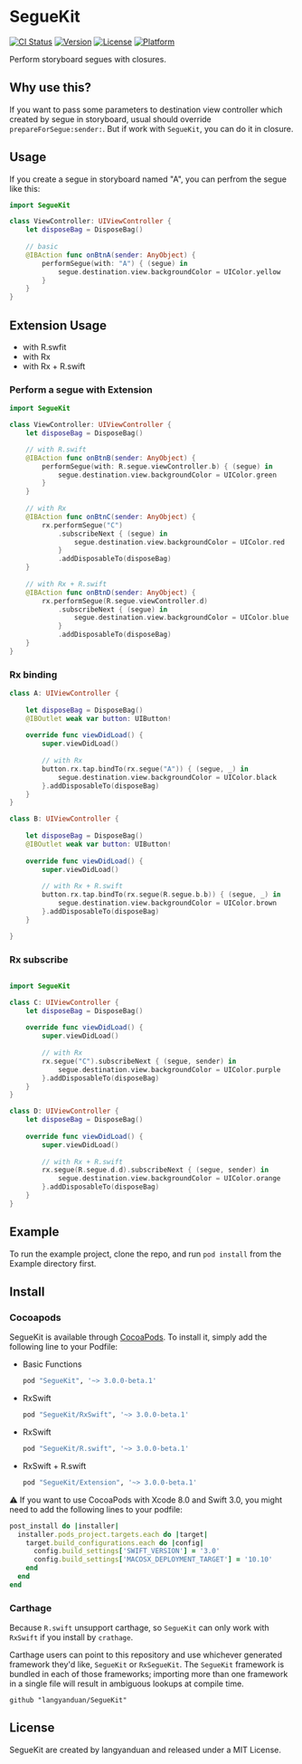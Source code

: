 # SegueKit

[![CI Status](http://img.shields.io/travis/langyanduan/SegueKit.svg?style=flat)](https://travis-ci.org/langyanduan/SegueKit)
[![Version](https://img.shields.io/cocoapods/v/SegueKit.svg?style=flat)](http://cocoapods.org/pods/SegueKit)
[![License](https://img.shields.io/cocoapods/l/SegueKit.svg?style=flat)](http://cocoapods.org/pods/SegueKit)
[![Platform](https://img.shields.io/cocoapods/p/SegueKit.svg?style=flat)](http://cocoapods.org/pods/SegueKit)

Perform storyboard segues with closures.

## Why use this?

If you want to pass some parameters to destination view controller which created by segue in storyboard, usual should override `prepareForSegue:sender:`. But if work with `SegueKit`, you can do it in closure.

## Usage

If you create a segue in storyboard named "A", you can perfrom the segue like this: 

```swift
import SegueKit

class ViewController: UIViewController {
    let disposeBag = DisposeBag()
    
    // basic
    @IBAction func onBtnA(sender: AnyObject) {
        performSegue(with: "A") { (segue) in
            segue.destination.view.backgroundColor = UIColor.yellow
        }
    }
}
```

## Extension Usage

* with R.swfit
* with Rx
* with Rx + R.swift

### Perform a segue with Extension

```swift
import SegueKit

class ViewController: UIViewController {
    let disposeBag = DisposeBag()

    // with R.swift
    @IBAction func onBtnB(sender: AnyObject) {
        performSegue(with: R.segue.viewController.b) { (segue) in
            segue.destination.view.backgroundColor = UIColor.green
        }
    }
    
    // with Rx
    @IBAction func onBtnC(sender: AnyObject) {
        rx.performSegue("C")
            .subscribeNext { (segue) in
                segue.destination.view.backgroundColor = UIColor.red
            }
            .addDisposableTo(disposeBag)
    }
    
    // with Rx + R.swift
    @IBAction func onBtnD(sender: AnyObject) {
        rx.performSegue(R.segue.viewController.d)
            .subscribeNext { (segue) in
                segue.destination.view.backgroundColor = UIColor.blue
            }
            .addDisposableTo(disposeBag)
    }
}

```

### Rx binding

```swift
class A: UIViewController {
    
    let disposeBag = DisposeBag()
    @IBOutlet weak var button: UIButton!
    
    override func viewDidLoad() {
        super.viewDidLoad()
        
        // with Rx
        button.rx.tap.bindTo(rx.segue("A")) { (segue, _) in
            segue.destination.view.backgroundColor = UIColor.black
        }.addDisposableTo(disposeBag)
    }
}

class B: UIViewController {
    
    let disposeBag = DisposeBag()
    @IBOutlet weak var button: UIButton!
    
    override func viewDidLoad() {
        super.viewDidLoad()
        
        // with Rx + R.swift
        button.rx.tap.bindTo(rx.segue(R.segue.b.b)) { (segue, _) in
            segue.destination.view.backgroundColor = UIColor.brown
        }.addDisposableTo(disposeBag)
    }

}
```

### Rx subscribe

```swift

import SegueKit

class C: UIViewController {
    let disposeBag = DisposeBag()
    
    override func viewDidLoad() {
        super.viewDidLoad()
        
        // with Rx
        rx.segue("C").subscribeNext { (segue, sender) in
            segue.destination.view.backgroundColor = UIColor.purple
        }.addDisposableTo(disposeBag)
    }
}

class D: UIViewController {
    let disposeBag = DisposeBag()
    
    override func viewDidLoad() {
        super.viewDidLoad()
        
        // with Rx + R.swift
        rx.segue(R.segue.d.d).subscribeNext { (segue, sender) in
            segue.destination.view.backgroundColor = UIColor.orange
        }.addDisposableTo(disposeBag)
    }
}

```

## Example

To run the example project, clone the repo, and run `pod install` from the Example directory first.

## Install

### Cocoapods

SegueKit is available through [CocoaPods](http://cocoapods.org). To install
it, simply add the following line to your Podfile:

* Basic Functions

    ```ruby
    pod "SegueKit", '~> 3.0.0-beta.1'
    ```

* RxSwift

    ```ruby
    pod "SegueKit/RxSwift", '~> 3.0.0-beta.1'
    ```

* RxSwift

    ```ruby
    pod "SegueKit/R.swift", '~> 3.0.0-beta.1'
    ```

* RxSwift + R.swift

    ```ruby
    pod "SegueKit/Extension", '~> 3.0.0-beta.1'
    ```


⚠️ If you want to use CocoaPods with Xcode 8.0 and Swift 3.0, you might need to add the following lines to your podfile:

```ruby
post_install do |installer|
  installer.pods_project.targets.each do |target|
    target.build_configurations.each do |config|
      config.build_settings['SWIFT_VERSION'] = '3.0'
      config.build_settings['MACOSX_DEPLOYMENT_TARGET'] = '10.10'
    end
  end
end
```

### Carthage

Because `R.swift` unsupport carthage, so `SegueKit` can only work with `RxSwift` if you install by `crathage`.

Carthage users can point to this repository and use whichever generated framework they'd like, `SegueKit` or `RxSegueKit`. The `SegueKit` framework is bundled in each of those frameworks; importing more than one framework in a single file will result in ambiguous lookups at compile time.

```
github "langyanduan/SegueKit"
```

## License

SegueKit are created by langyanduan and released under a MIT License.